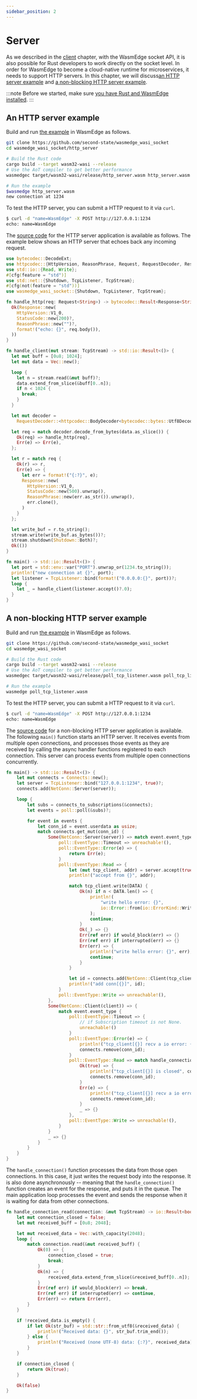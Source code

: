 ```yaml
---
sidebar_position: 2
---
```


# Server

As we described in the [client](client.md) chapter, with the WasmEdge socket API, it is also possible for Rust developers to work directly on the socket level. In order for WasmEdge to become a cloud-native runtime for microservices, it needs to support HTTP servers. In this chapter, we will discuss[an HTTP server example](#an-http-server-example) and [a non-blocking HTTP server example](#a-non-blocking-http-server-example).

<!-- prettier-ignore -->
:::note
Before we started, make sure [you have Rust and WasmEdge installed](../setup.md).
:::

## An HTTP server example

Build and run [the example](https://github.com/second-state/wasmedge_wasi_socket/tree/main/examples/http_server) in WasmEdge as follows.

```bash
git clone https://github.com/second-state/wasmedge_wasi_socket
cd wasmedge_wasi_socket/http_server

# Build the Rust code
cargo build --target wasm32-wasi --release
# Use the AoT compiler to get better performance
wasmedgec target/wasm32-wasi/release/http_server.wasm http_server.wasm

# Run the example
$wasmedge http_server.wasm
new connection at 1234
```

To test the HTTP server, you can submit a HTTP request to it via `curl`.

```bash
$ curl -d "name=WasmEdge" -X POST http://127.0.0.1:1234
echo: name=WasmEdge
```

The [source code](https://github.com/second-state/wasmedge_wasi_socket/tree/main/examples/http_server) for the HTTP server application is available as follows. The example below shows an HTTP server that echoes back any incoming request.

```rust
use bytecodec::DecodeExt;
use httpcodec::{HttpVersion, ReasonPhrase, Request, RequestDecoder, Response, StatusCode};
use std::io::{Read, Write};
#[cfg(feature = "std")]
use std::net::{Shutdown, TcpListener, TcpStream};
#[cfg(not(feature = "std"))]
use wasmedge_wasi_socket::{Shutdown, TcpListener, TcpStream};

fn handle_http(req: Request<String>) -> bytecodec::Result<Response<String>> {
  Ok(Response::new(
    HttpVersion::V1_0,
    StatusCode::new(200)?,
    ReasonPhrase::new("")?,
    format!("echo: {}", req.body()),
  ))
}

fn handle_client(mut stream: TcpStream) -> std::io::Result<()> {
  let mut buff = [0u8; 1024];
  let mut data = Vec::new();

  loop {
    let n = stream.read(&mut buff)?;
    data.extend_from_slice(&buff[0..n]);
    if n < 1024 {
      break;
    }
  }

  let mut decoder =
    RequestDecoder::<httpcodec::BodyDecoder<bytecodec::bytes::Utf8Decoder>>::default();

  let req = match decoder.decode_from_bytes(data.as_slice()) {
    Ok(req) => handle_http(req),
    Err(e) => Err(e),
  };

  let r = match req {
    Ok(r) => r,
    Err(e) => {
      let err = format!("{:?}", e);
      Response::new(
        HttpVersion::V1_0,
        StatusCode::new(500).unwrap(),
        ReasonPhrase::new(err.as_str()).unwrap(),
        err.clone(),
      )
    }
  };

  let write_buf = r.to_string();
  stream.write(write_buf.as_bytes())?;
  stream.shutdown(Shutdown::Both)?;
  Ok(())
}

fn main() -> std::io::Result<()> {
  let port = std::env::var("PORT").unwrap_or(1234.to_string());
  println!("new connection at {}", port);
  let listener = TcpListener::bind(format!("0.0.0.0:{}", port))?;
  loop {
    let _ = handle_client(listener.accept()?.0);
  }
}
```

## A non-blocking HTTP server example

Build and run [the example](https://github.com/second-state/wasmedge_wasi_socket/) in WasmEdge as follows.

```bash
git clone https://github.com/second-state/wasmedge_wasi_socket
cd wasmedge_wasi_socket

# Build the Rust code
cargo build --target wasm32-wasi --release
# Use the AoT compiler to get better performance
wasmedgec target/wasm32-wasi/release/poll_tcp_listener.wasm poll_tcp_listener.wasm

# Run the example
wasmedge poll_tcp_listener.wasm
```

To test the HTTP server, you can submit a HTTP request to it via `curl`.

```bash
$ curl -d "name=WasmEdge" -X POST http://127.0.0.1:1234
echo: name=WasmEdge
```

The [source code](https://github.com/second-state/wasmedge_wasi_socket/blob/main/examples/poll_tcp_listener.rs) for a non-blocking HTTP server application is available. The following `main()` function starts an HTTP server. It receives events from multiple open connections, and processes those events as they are received by calling the async handler functions registered to each connection. This server can process events from multiple open connections concurrently.

```rust
fn main() -> std::io::Result<()> {
    let mut connects = Connects::new();
    let server = TcpListener::bind("127.0.0.1:1234", true)?;
    connects.add(NetConn::Server(server));

    loop {
        let subs = connects_to_subscriptions(&connects);
        let events = poll::poll(&subs)?;

        for event in events {
            let conn_id = event.userdata as usize;
            match connects.get_mut(conn_id) {
                Some(NetConn::Server(server)) => match event.event_type {
                    poll::EventType::Timeout => unreachable!(),
                    poll::EventType::Error(e) => {
                        return Err(e);
                    }
                    poll::EventType::Read => {
                        let (mut tcp_client, addr) = server.accept(true)?;
                        println!("accept from {}", addr);

                        match tcp_client.write(DATA) {
                            Ok(n) if n < DATA.len() => {
                                println!(
                                    "write hello error: {}",
                                    io::Error::from(io::ErrorKind::WriteZero)
                                );
                                continue;
                            }
                            Ok(_) => {}
                            Err(ref err) if would_block(err) => {}
                            Err(ref err) if interrupted(err) => {}
                            Err(err) => {
                                println!("write hello error: {}", err);
                                continue;
                            }
                        }

                        let id = connects.add(NetConn::Client(tcp_client));
                        println!("add conn[{}]", id);
                    }
                    poll::EventType::Write => unreachable!(),
                },
                Some(NetConn::Client(client)) => {
                    match event.event_type {
                        poll::EventType::Timeout => {
                            // if Subscription timeout is not None.
                            unreachable!()
                        }
                        poll::EventType::Error(e) => {
                            println!("tcp_client[{}] recv a io error: {}", conn_id, e);
                            connects.remove(conn_id);
                        }
                        poll::EventType::Read => match handle_connection_read(client) {
                            Ok(true) => {
                                println!("tcp_client[{}] is closed", conn_id);
                                connects.remove(conn_id);
                            }
                            Err(e) => {
                                println!("tcp_client[{}] recv a io error: {}", conn_id, e);
                                connects.remove(conn_id);
                            }
                            _ => {}
                        },
                        poll::EventType::Write => unreachable!(),
                    }
                }
                _ => {}
            }
        }
    }
}
```

The `handle_connection()` function processes the data from those open connections. In this case, it just writes the request body into the response. It is also done asynchronously -- meaning that the `handle_connection()` function creates an event for the response, and puts it in the queue. The main application loop processes the event and sends the response when it is waiting for data from other connections.

```rust
fn handle_connection_read(connection: &mut TcpStream) -> io::Result<bool> {
    let mut connection_closed = false;
    let mut received_buff = [0u8; 2048];

    let mut received_data = Vec::with_capacity(2048);
    loop {
        match connection.read(&mut received_buff) {
            Ok(0) => {
                connection_closed = true;
                break;
            }
            Ok(n) => {
                received_data.extend_from_slice(&received_buff[0..n]);
            }
            Err(ref err) if would_block(err) => break,
            Err(ref err) if interrupted(err) => continue,
            Err(err) => return Err(err),
        }
    }

    if !received_data.is_empty() {
        if let Ok(str_buf) = std::str::from_utf8(&received_data) {
            println!("Received data: {}", str_buf.trim_end());
        } else {
            println!("Received (none UTF-8) data: {:?}", received_data);
        }
    }

    if connection_closed {
        return Ok(true);
    }

    Ok(false)
}
```
